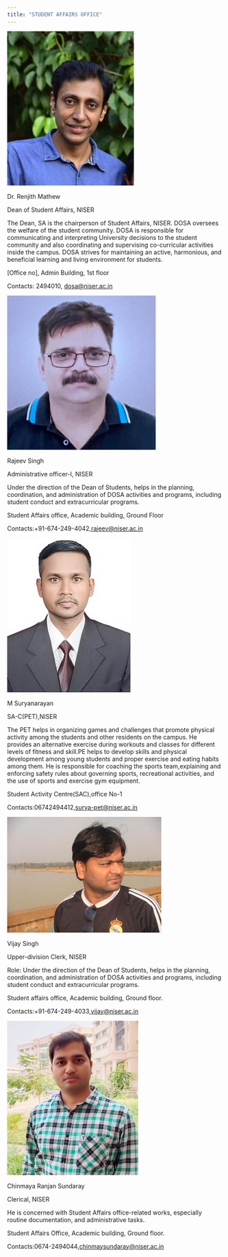 ```yaml
---
title: "STUDENT AFFAIRS OFFICE"
---
```

![alt_text](images/image1.jpg "image_tooltip")


Dr. Renjith Mathew

Dean of Student Affairs, NISER

The Dean, SA is the chairperson of Student Affairs, NISER. DOSA        oversees the welfare of the student community. DOSA is responsible for communicating and interpreting University decisions to the student community and also coordinating and supervising co-curricular activities inside the campus. DOSA strives for maintaining an active, harmonious, and beneficial learning and living environment for students.

[Office no], Admin Building, 1st floor

Contacts: 2494010, [dosa@niser.ac.in](mailto:dosa@niser.ac.in)





![alt_text](images/image2.jpg "image_tooltip")


Rajeev Singh

Administrative officer-I, NISER

Under the direction of the Dean of Students, helps in the planning, coordination, and administration of DOSA activities and programs, including student conduct and extracurricular programs.

Student Affairs office, Academic building, Ground Floor

Contacts:+91-674-249-4042,[rajeev@niser.ac.in](mailto:rajeev@niser.ac.in)





![alt_text](images/image3.jpg "image_tooltip")


M Suryanarayan

SA-C(PET),NISER

The PET helps in organizing games and challenges that promote physical activity among the students and other residents on the campus. He provides an alternative exercise during workouts and classes for different levels of fitness and skill.PE helps to develop skills and physical development among young students and proper exercise and eating habits among them. He is responsible for coaching the sports team,explaining and enforcing safety rules about governing sports, recreational activities, and the use of sports and exercise gym equipment.

Student Activity Centre(SAC),office No-1

Contacts:06742494412,[surya-pet@niser.ac.in](mailto:surya-pet@niser.ac.in)





![alt_text](images/image4.jpg "image_tooltip")


Vijay Singh

Upper-division Clerk, NISER

Role: Under the direction of the Dean of Students, helps in the planning, coordination, and administration of DOSA activities and programs, including student conduct and extracurricular programs.

Student affairs office, Academic building, Ground floor.

Contacts:+91-674-249-4033,vijay@niser.ac.in





![alt_text](images/image5.jpg "image_tooltip")


Chinmaya Ranjan Sundaray

Clerical, NISER

He is concerned with  Student Affairs office-related works, especially routine documentation, and administrative tasks.

Student Affairs Office, Academic building, Ground floor.

Contacts:0674-2494044,chinmaysundaray@niser.ac.in